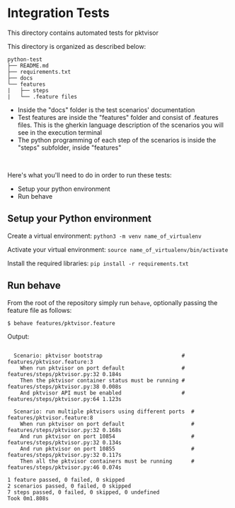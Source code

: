 # Integration Tests
This directory contains automated tests for pktvisor


This directory is organized as described below:


```
python-test
├── README.md
├── requirements.txt
├── docs
└── features
|   ├── steps
|   └── .feature files

```

- Inside the "docs" folder is the test scenarios' documentation
- Test features are inside the "features" folder and consist of .features files. This is the gherkin language description of the scenarios you will see in the execution terminal
- The python programming of each step of the scenarios is inside the "steps" subfolder, inside "features"


<br>

Here's what you'll need to do in order to run these tests:
- Setup your python environment
- Run behave

## Setup your Python environment
Create a virtual environment: `python3 -m venv name_of_virtualenv`

Activate your virtual environment: `source name_of_virtualenv/bin/activate`

Install the required libraries: `pip install -r requirements.txt`


## Run behave
From the root of the repository simply run `behave`, optionally passing the feature file as follows:

```sh
$ behave features/pktvisor.feature
```

Output:

```

  Scenario: pktvisor bootstrap                         # features/pktvisor.feature:3
    When run pktvisor on port default                  # features/steps/pktvisor.py:32 0.184s
    Then the pktvisor container status must be running # features/steps/pktvisor.py:38 0.008s
    And pktvisor API must be enabled                   # features/steps/pktvisor.py:64 1.123s

  Scenario: run multiple pktvisors using different ports  # features/pktvisor.feature:8
    When run pktvisor on port default                     # features/steps/pktvisor.py:32 0.168s
    And run pktvisor on port 10854                        # features/steps/pktvisor.py:32 0.134s
    And run pktvisor on port 10855                        # features/steps/pktvisor.py:32 0.117s
    Then all the pktvisor containers must be running      # features/steps/pktvisor.py:46 0.074s

1 feature passed, 0 failed, 0 skipped
2 scenarios passed, 0 failed, 0 skipped
7 steps passed, 0 failed, 0 skipped, 0 undefined
Took 0m1.808s

```